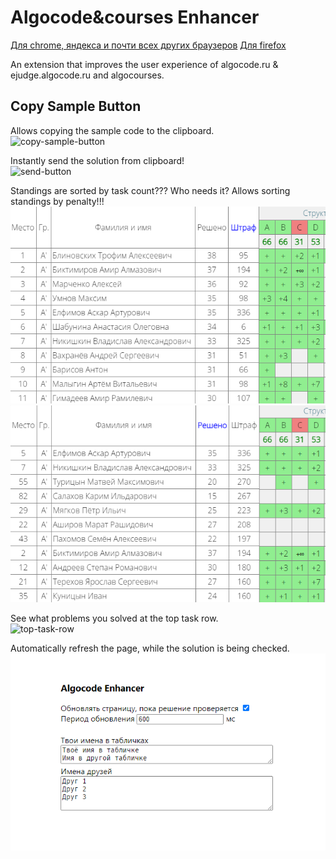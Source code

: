 # Algocode&courses Enhancer

[Для chrome, яндекса и почти всех других браузеров](https://chromewebstore.google.com/detail/algocodecourses-enhancer/mecoflldkcjmaebngkideminfppempje)
[Для firefox](https://addons.mozilla.org/ru/firefox/addon/algocode-enhancer/)

An extension that improves the user experience of algocode.ru & ejudge.algocode.ru and algocourses.

## Copy Sample Button

Allows copying the sample code to the clipboard.  
![copy-sample-button](https://github.com/leokostarev/algo-code-enhancer/blob/master/screenshots/screenshot-1.png?raw=true)


Instantly send the solution from clipboard!  
![send-button](https://github.com/leokostarev/algo-code-enhancer/blob/master/screenshots/screenshot-2.png?raw=true)

Standings are sorted by task count???
Who needs it?
Allows sorting standings by penalty!!!  
![sort-button-1](https://github.com/leokostarev/algo-code-enhancer/blob/master/screenshots/screenshot-3.png?raw=true)
![sort-button-2](https://github.com/leokostarev/algo-code-enhancer/blob/master/screenshots/screenshot-4.png?raw=true)

See what problems you solved at the top task row.  
![top-task-row](https://github.com/leokostarev/algo-code-enhancer/blob/master/screenshots/screenshot-5.png?raw=true)

Automatically refresh the page, while the solution is being checked.  
![refresh-button](https://github.com/leokostarev/algo-code-enhancer/blob/master/screenshots/screenshot-6.png?raw=true)
